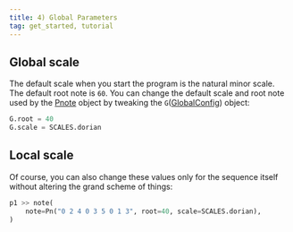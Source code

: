 ```yaml
---
title: 4) Global Parameters
tag: get_started, tutorial
---
```


## Global scale

The default scale when you start the program is the natural minor scale. The default root note is `60`. You can change the default scale and root note used by the [Pnote](/reference/patterns/note) object by tweaking the `G`([GlobalConfig](/reference/global_config)) object:

```python
G.root = 40
G.scale = SCALES.dorian
```

## Local scale

Of course, you can also change these values only for the sequence itself without altering the grand scheme of things:

```python
p1 >> note(
    note=Pn("0 2 4 0 3 5 0 1 3", root=40, scale=SCALES.dorian),
)
```
